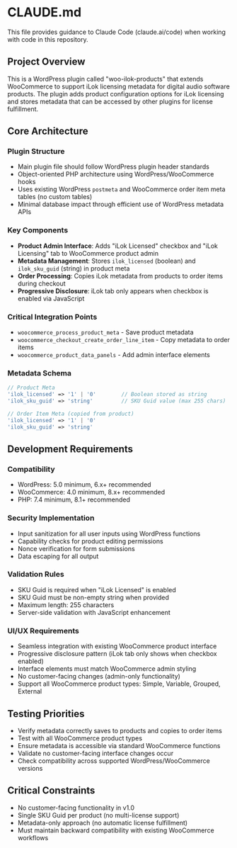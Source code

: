 # CLAUDE.md

This file provides guidance to Claude Code (claude.ai/code) when working with code in this repository.

## Project Overview

This is a WordPress plugin called "woo-ilok-products" that extends WooCommerce to support iLok licensing metadata for digital audio software products. The plugin adds product configuration options for iLok licensing and stores metadata that can be accessed by other plugins for license fulfillment.

## Core Architecture

### Plugin Structure
- Main plugin file should follow WordPress plugin header standards
- Object-oriented PHP architecture using WordPress/WooCommerce hooks
- Uses existing WordPress `postmeta` and WooCommerce order item meta tables (no custom tables)
- Minimal database impact through efficient use of WordPress metadata APIs

### Key Components
- **Product Admin Interface**: Adds "iLok Licensed" checkbox and "iLok Licensing" tab to WooCommerce product admin
- **Metadata Management**: Stores `ilok_licensed` (boolean) and `ilok_sku_guid` (string) in product meta
- **Order Processing**: Copies iLok metadata from products to order items during checkout
- **Progressive Disclosure**: iLok tab only appears when checkbox is enabled via JavaScript

### Critical Integration Points
- `woocommerce_process_product_meta` - Save product metadata
- `woocommerce_checkout_create_order_line_item` - Copy metadata to order items  
- `woocommerce_product_data_panels` - Add admin interface elements

### Metadata Schema
```php
// Product Meta
'ilok_licensed' => '1' | '0'        // Boolean stored as string
'ilok_sku_guid' => 'string'         // SKU Guid value (max 255 chars)

// Order Item Meta (copied from product)
'ilok_licensed' => '1' | '0'
'ilok_sku_guid' => 'string'
```

## Development Requirements

### Compatibility
- WordPress: 5.0 minimum, 6.x+ recommended
- WooCommerce: 4.0 minimum, 8.x+ recommended  
- PHP: 7.4 minimum, 8.1+ recommended

### Security Implementation
- Input sanitization for all user inputs using WordPress functions
- Capability checks for product editing permissions
- Nonce verification for form submissions
- Data escaping for all output

### Validation Rules
- SKU Guid is required when "iLok Licensed" is enabled
- SKU Guid must be non-empty string when provided
- Maximum length: 255 characters
- Server-side validation with JavaScript enhancement

### UI/UX Requirements
- Seamless integration with existing WooCommerce product interface
- Progressive disclosure pattern (iLok tab only shows when checkbox enabled)
- Interface elements must match WooCommerce admin styling
- No customer-facing changes (admin-only functionality)
- Support all WooCommerce product types: Simple, Variable, Grouped, External

## Testing Priorities
- Verify metadata correctly saves to products and copies to order items
- Test with all WooCommerce product types
- Ensure metadata is accessible via standard WooCommerce functions
- Validate no customer-facing interface changes occur
- Check compatibility across supported WordPress/WooCommerce versions

## Critical Constraints
- No customer-facing functionality in v1.0
- Single SKU Guid per product (no multi-license support)
- Metadata-only approach (no automatic license fulfillment)
- Must maintain backward compatibility with existing WooCommerce workflows